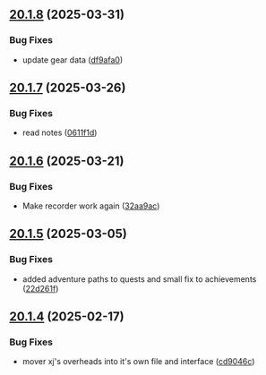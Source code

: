 ## [20.1.8](https://github.com/Torwent/WaspLib/compare/v20.1.7...v20.1.8) (2025-03-31)


### Bug Fixes

* update gear data ([df9afa0](https://github.com/Torwent/WaspLib/commit/df9afa0ba7fb233fe8c769fd1e7ae4d37e11619f))



## [20.1.7](https://github.com/Torwent/WaspLib/compare/v20.1.6...v20.1.7) (2025-03-26)


### Bug Fixes

* read notes ([0611f1d](https://github.com/Torwent/WaspLib/commit/0611f1d88b6c7e510cb1f12c6fe59c486f4758c6))



## [20.1.6](https://github.com/Torwent/WaspLib/compare/v20.1.5...v20.1.6) (2025-03-21)


### Bug Fixes

* Make recorder work again ([32aa9ac](https://github.com/Torwent/WaspLib/commit/32aa9aca79caa6080d86d4723ce17fa347b2777f))



## [20.1.5](https://github.com/Torwent/WaspLib/compare/v20.1.4...v20.1.5) (2025-03-05)


### Bug Fixes

* added adventure paths to quests and small fix to achievements ([22d261f](https://github.com/Torwent/WaspLib/commit/22d261fd69e1a82e6051b9f8d3834a0ae04ea542))



## [20.1.4](https://github.com/Torwent/WaspLib/compare/v20.1.3...v20.1.4) (2025-02-17)


### Bug Fixes

* mover xj's overheads into it's own file and interface ([cd9046c](https://github.com/Torwent/WaspLib/commit/cd9046c00095f179028e48a26b6e7ca9a71e7b35))



